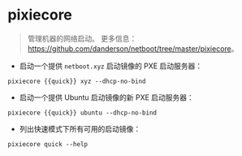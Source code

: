# pixiecore

> 管理机器的网络启动。
> 更多信息：<https://github.com/danderson/netboot/tree/master/pixiecore>。

- 启动一个提供 `netboot.xyz` 启动镜像的 PXE 启动服务器：

`pixiecore {{quick}} xyz --dhcp-no-bind`

- 启动一个提供 Ubuntu 启动镜像的新 PXE 启动服务器：

`pixiecore {{quick}} ubuntu --dhcp-no-bind`

- 列出快速模式下所有可用的启动镜像：

`pixiecore quick --help`